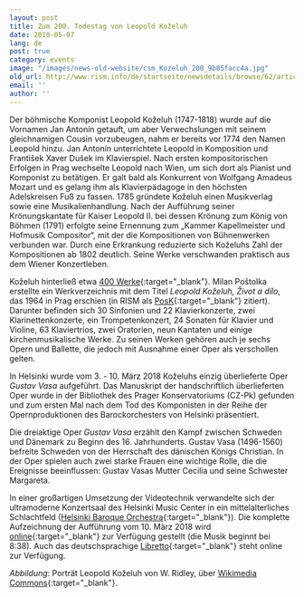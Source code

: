 ```yaml
---
layout: post
title: Zum 200. Todestag von Leopold Koželuh
date: 2018-05-07
lang: de
post: true
category: events
image: "/images/news-old-website/csm_Kozeluh_200_9b85facc4a.jpg"
old_url: http://www.rism.info/de/startseite/newsdetails/browse/62/article/64/the-200th-anniversary-of-leopold-kozeluhs-death.html
email: ''
author: ''
---
```


Der böhmische Komponist Leopold Koželuh (1747-1818) wurde auf die Vornamen Jan Antonín getauft, um aber Verwechslungen mit seinem gleichnamigen Cousin vorzubeugen, nahm er bereits vor 1774 den Namen Leopold hinzu. Jan Antonín unterrichtete Leopold in Komposition und František Xaver Dušek im Klavierspiel. Nach ersten kompositorischen Erfolgen in Prag wechselte Leopold nach Wien, um sich dort als Pianist und Komponist zu betätigen. Er galt bald als Konkurrent von Wolfgang Amadeus Mozart und es gelang ihm als Klavierpädagoge in den höchsten Adelskreisen Fuß zu fassen. 1785 gründete Koželuh einen Musikverlag sowie eine Musikalienhandlung. Nach der Aufführung seiner Krönungskantate für Kaiser Leopold II. bei dessen Krönung zum König von Böhmen (1791) erfolgte seine Ernennung zum „Kammer Kapellmeister und Hofmusik Compositor“, mit der die Kompositionen von Bühnenwerken verbunden war. Durch eine Erkrankung reduzierte sich Koželuhs Zahl der Kompositionen ab 1802 deutlich. Seine Werke verschwanden praktisch aus dem Wiener Konzertleben.

Koželuh hinterließ etwa [400 Werke](https://opac.rism.info/search?View=rism&author=Ko%C5%BEeluh+Leopold){:target="_blank"}. Milan Poštolka erstellte ein Werkverzeichnis mit dem Titel _Leopold Koželuh, Život a dílo_, das 1964 in Prag erschien (in RISM als [PosK](https://opac.rism.info/search?View=rism&q=PosK){:target="_blank"} zitiert). Darunter befinden sich 30 Sinfonien und 22 Klavierkonzerte, zwei Klarinettenkonzerte, ein Trompetenkonzert, 24 Sonaten für Klavier und Violine, 63 Klaviertrios, zwei Oratorien, neun Kantaten und einige kirchenmusikalische Werke. Zu seinen Werken gehören auch je sechs Opern und Ballette, die jedoch mit Ausnahme einer Oper als verschollen gelten.

In Helsinki wurde vom 3. - 10. März 2018 Koželuhs einzig überlieferte Oper _Gustav Vasa_ aufgeführt. Das Manuskript der handschriftlich überlieferten Oper wurde in der Bibliothek des Prager Konservatoriums (CZ-Pk) gefunden und zum ersten Mal nach dem Tod des Komponisten in der Reihe der Opernproduktionen des Barockorchesters von Helsinki präsentiert.

Die dreiaktige Oper _Gustav Vasa_ erzählt den Kampf zwischen Schweden und Dänemark zu Beginn des 16. Jahrhunderts. Gustav Vasa (1496-1560) befreite Schweden von der Herrschaft des dänischen Königs Christian. In der Oper spielen auch zwei starke Frauen eine wichtige Rolle, die die Ereignisse beeinflussen: Gustav Vasas Mutter Cecilia und seine Schwester Margareta.

In einer großartigen Umsetzung der Videotechnik verwandelte sich der ultramoderne Konzertsaal des Helsinki Music Center in ein mittelalterliches Schlachtfeld ([Helsinki Baroque Orchestra](http://www.hebo.fi/tapahtuma/leopold-kozeluch-gustav-vasa/){:target="_blank"}). Die komplette Aufzeichnung der Aufführung vom 10. März 2018 wird [online](https://areena.yle.fi/1-4313561){:target="_blank"} zur Verfügung gestellt (die Musik beginnt bei 8:38). Auch das deutschsprachige [Libretto](https://yle.fi/tiedotusradio1/Gustav_Wasa_korrigiert_yle.pdf){:target="_blank"} steht online zur Verfügung.

_Abbildung_: Porträt Leopold Koželuh von W. Ridley, über [Wikimedia Commons](https://commons.wikimedia.org/wiki/File:Kozeluh349.jpg){:target="_blank"}.


